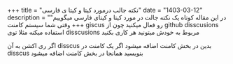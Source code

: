 +++
title = "نکته جالب درمورد کیتا و کیتا ی فارسی"
date = "1403-03-12"
description = "در این مقاله کوتاه یک نکته جالت در مورد کیتا و کیتای فارسی میگوییم"
+++
وقتی شما سیستم کامنت giscus رو فعال میکنید چون از github disscusions استفاده میکنه مثلا توی disscusions مربوط به خودش میتونید هر کاری بکنید

اگر ری اکشن به آن disscus بدین در بخش کامنت اضافه میشود
اگر یک کامنت در disscus بنویسید همانجا در بخش کامنت اضافه میشود
